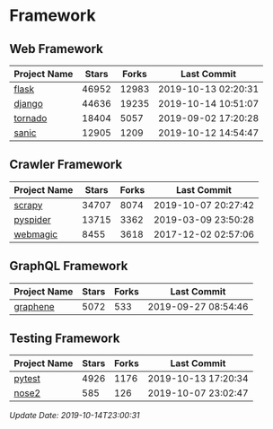 # Framework

## Web Framework

| Project Name | Stars | Forks | Last Commit |
| ------------ | ----- | ----- | ----------- |
| [flask](https://github.com/pallets/flask) | 46952 | 12983 | 2019-10-13 02:20:31 |
| [django](https://github.com/django/django) | 44636 | 19235 | 2019-10-14 10:51:07 |
| [tornado](https://github.com/tornadoweb/tornado) | 18404 | 5057 | 2019-09-02 17:20:28 |
| [sanic](https://github.com/huge-success/sanic) | 12905 | 1209 | 2019-10-12 14:54:47 |

## Crawler Framework

| Project Name | Stars | Forks | Last Commit |
| ------------ | ----- | ----- | ----------- |
| [scrapy](https://github.com/scrapy/scrapy) | 34707 | 8074 | 2019-10-07 20:27:42 |
| [pyspider](https://github.com/binux/pyspider) | 13715 | 3362 | 2019-03-09 23:50:28 |
| [webmagic](https://github.com/code4craft/webmagic) | 8455 | 3618 | 2017-12-02 02:57:06 |

## GraphQL Framework

| Project Name | Stars | Forks | Last Commit |
| ------------ | ----- | ----- | ----------- |
| [graphene](https://github.com/graphql-python/graphene) | 5072 | 533 | 2019-09-27 08:54:46 |

## Testing Framework

| Project Name | Stars | Forks | Last Commit |
| ------------ | ----- | ----- | ----------- |
| [pytest](https://github.com/pytest-dev/pytest) | 4926 | 1176 | 2019-10-13 17:20:34 |
| [nose2](https://github.com/nose-devs/nose2) | 585 | 126 | 2019-10-07 23:02:47 |

*Update Date: 2019-10-14T23:00:31*